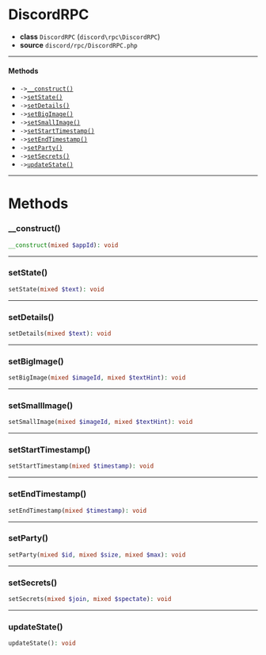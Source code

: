 # DiscordRPC

- **class** `DiscordRPC` (`discord\rpc\DiscordRPC`)
- **source** `discord/rpc/DiscordRPC.php`

---

#### Methods

- `->`[`__construct()`](#method-__construct)
- `->`[`setState()`](#method-setstate)
- `->`[`setDetails()`](#method-setdetails)
- `->`[`setBigImage()`](#method-setbigimage)
- `->`[`setSmallImage()`](#method-setsmallimage)
- `->`[`setStartTimestamp()`](#method-setstarttimestamp)
- `->`[`setEndTimestamp()`](#method-setendtimestamp)
- `->`[`setParty()`](#method-setparty)
- `->`[`setSecrets()`](#method-setsecrets)
- `->`[`updateState()`](#method-updatestate)

---
# Methods

<a name="method-__construct"></a>

### __construct()
```php
__construct(mixed $appId): void
```

---

<a name="method-setstate"></a>

### setState()
```php
setState(mixed $text): void
```

---

<a name="method-setdetails"></a>

### setDetails()
```php
setDetails(mixed $text): void
```

---

<a name="method-setbigimage"></a>

### setBigImage()
```php
setBigImage(mixed $imageId, mixed $textHint): void
```

---

<a name="method-setsmallimage"></a>

### setSmallImage()
```php
setSmallImage(mixed $imageId, mixed $textHint): void
```

---

<a name="method-setstarttimestamp"></a>

### setStartTimestamp()
```php
setStartTimestamp(mixed $timestamp): void
```

---

<a name="method-setendtimestamp"></a>

### setEndTimestamp()
```php
setEndTimestamp(mixed $timestamp): void
```

---

<a name="method-setparty"></a>

### setParty()
```php
setParty(mixed $id, mixed $size, mixed $max): void
```

---

<a name="method-setsecrets"></a>

### setSecrets()
```php
setSecrets(mixed $join, mixed $spectate): void
```

---

<a name="method-updatestate"></a>

### updateState()
```php
updateState(): void
```